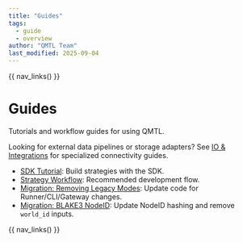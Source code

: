 ```yaml
---
title: "Guides"
tags:
  - guide
  - overview
author: "QMTL Team"
last_modified: 2025-09-04
---
```


{{ nav_links() }}

# Guides

Tutorials and workflow guides for using QMTL.

Looking for external data pipelines or storage adapters? See [IO & Integrations](../io/README.md) for specialized connectivity guides.

- [SDK Tutorial](sdk_tutorial.md): Build strategies with the SDK.
- [Strategy Workflow](strategy_workflow.md): Recommended development flow.
- [Migration: Removing Legacy Modes](migration_bc_removal.md): Update code for Runner/CLI/Gateway changes.
- [Migration: BLAKE3 NodeID](migration_nodeid_blake3.md): Update NodeID hashing and remove ``world_id`` inputs.

{{ nav_links() }}


